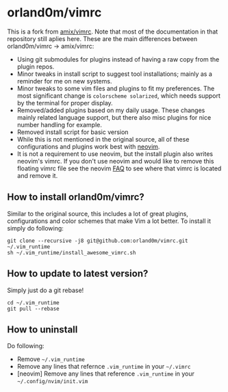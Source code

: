 # orland0m/vimrc

This is a fork from [amix/vimrc](https://github.com/amix/vimrc). Note that most of the documentation in that repository still aplies here. These are the main differences between orland0m/vimrc -> amix/vimrc:
- Using git submodules for plugins instead of having a raw copy from the plugin repos.
- Minor tweaks in install script to suggest tool installations; mainly as a reminder for me on new systems.
- Minor tweaks to some vim files and plugins to fit my preferences. The most significant change is `colorscheme solarized`, which needs  support by the terminal for proper display.
- Removed/added plugins based on my daily usage. These changes mainly related language support, but there also misc plugins for nice number handling for example.
- Removed install script for basic version
- While this is not mentioned in the original source, all of these configurations and plugins work best with [neovim](https://github.com/neovim/neovim).
- It is not a requirement to use neovim, but the install plugin also writes neovim's vimrc. If you don't use neovim and would like to remove this floating vimrc file see the neovim [FAQ](https://github.com/neovim/neovim/wiki/FAQ) to see where that vimrc is located and remove it.

## How to install orland0m/vimrc?
Similar to the original source, this includes a lot of great plugins, configurations and color schemes that make Vim a lot better. To install it simply do following:

	git clone --recursive -j8 git@github.com:orland0m/vimrc.git ~/.vim_runtime
	sh ~/.vim_runtime/install_awesome_vimrc.sh

## How to update to latest version?

Simply just do a git rebase!

    cd ~/.vim_runtime
    git pull --rebase

## How to uninstall
Do following:
* Remove `~/.vim_runtime`
* Remove any lines that refernce `.vim_runtime` in your `~/.vimrc`
* [neovim] Remove any lines that reference `.vim_runtime` in your `~/.config/nvim/init.vim`
